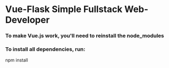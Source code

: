 # Vue-Flask Simple Fullstack Web-Developer
### To make Vue.js work, you'll need to reinstall the node_modules
### To install all dependencies, run:

npm install
```